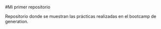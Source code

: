 #Mi primer repositorio
 
Repositorio donde se muestran las prácticas
realizadas en el bootcamp de generation.
